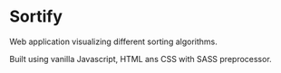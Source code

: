 # Sortify
Web application visualizing different sorting algorithms.

Built using vanilla Javascript, HTML ans CSS with SASS preprocessor. 
